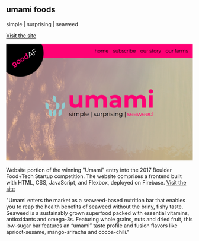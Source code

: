 ## umami foods

simple | surprising | seaweed

[Visit the site](https://umaminow.firebaseapp.com/)

![site screenshot](/site-screenshot.png)

Website portion of the winning "Umami" entry into the 2017 Boulder Food+Tech Startup competition. The website comprises a frontend built with HTML, CSS, JavaScript, and Flexbox, deployed on Firebase. [Visit the site](https://umaminow.firebaseapp.com/)

"Umami enters the market as a seaweed-based nutrition bar that enables you to reap the health benefits of seaweed without the briny, fishy taste. Seaweed is a sustainably grown superfood packed with essential vitamins, antioxidants and omega-3s. Featuring whole grains, nuts and dried fruit, this low-sugar bar features an “umami” taste profile and fusion flavors like apricot-sesame, mango-sriracha and cocoa-chili."
